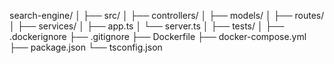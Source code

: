 search-engine/
│
├── src/
│   ├── controllers/
│   ├── models/
│   ├── routes/
│   ├── services/
│   ├── app.ts
│   └── server.ts
│
├── tests/
│
├── .dockerignore
├── .gitignore
├── Dockerfile
├── docker-compose.yml
├── package.json
└── tsconfig.json
